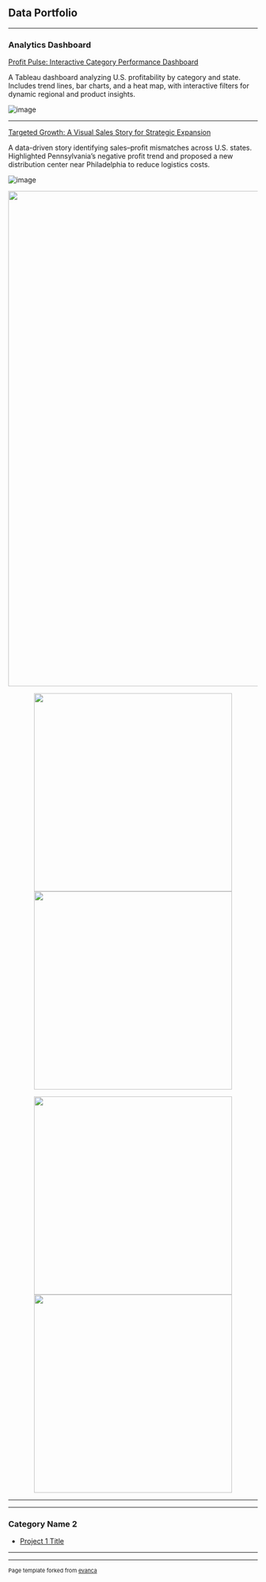 ## Data Portfolio

---

### Analytics Dashboard

[Profit Pulse: Interactive Category Performance Dashboard](/project1)


A Tableau dashboard analyzing U.S. profitability by category and state. Includes trend lines, bar charts, and a heat map, with interactive filters for dynamic regional and product insights.


![image](https://github.com/user-attachments/assets/d4da06cf-9dfe-442c-ab11-09129c321d25)


---
[Targeted Growth: A Visual Sales Story for Strategic Expansion](/project2)


A data-driven story identifying sales–profit mismatches across U.S. states. Highlighted Pennsylvania’s negative profit trend and proposed a new distribution center near Philadelphia to reduce logistics costs.

![image](https://github.com/user-attachments/assets/625ed5a3-2fae-4613-a3d8-73c4e40fc7f5)


<div align="center">
  <img src="https://github.com/user-attachments/assets/0edf0df1-f082-4add-b010-40b382bce8a5" width="1000" />
</div>
<p align="center">
  <img src="https://github.com/user-attachments/assets/4816cca1-ec33-4707-a50a-5fa94b1ab1b7" width="400"/>
  <img src="https://github.com/user-attachments/assets/86f0281b-8b4b-49d7-a2fe-391bfd72693a" width="400"/>
</p>
<p align="center">
  <img src="https://github.com/user-attachments/assets/bdc4010a-00d5-4bd0-bdea-93baadf3de6b" width="400"/>
  <img src="https://github.com/user-attachments/assets/23552b67-c295-4e1d-9d6b-7e4362956c78" width="400"/>
</p>


---
[](http://example.com/)


---

### Category Name 2

- [Project 1 Title](http://example.com/)


---




---
<p style="font-size:11px">Page template forked from <a href="https://github.com/evanca/quick-portfolio">evanca</a></p>
<!-- Remove above link if you don't want to attibute -->
